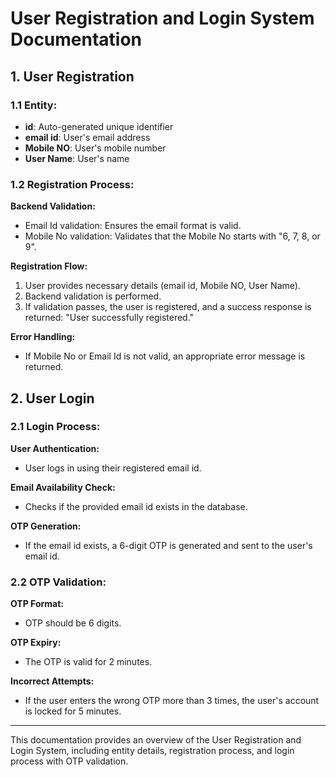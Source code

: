 # User Registration and Login System Documentation

## 1. User Registration

### 1.1 Entity:

- **id**: Auto-generated unique identifier
- **email id**: User's email address
- **Mobile NO**: User's mobile number
- **User Name**: User's name

### 1.2 Registration Process:

**Backend Validation:**

- Email Id validation: Ensures the email format is valid.
- Mobile No validation: Validates that the Mobile No starts with "6, 7, 8, or 9".

**Registration Flow:**

1. User provides necessary details (email id, Mobile NO, User Name).
2. Backend validation is performed.
3. If validation passes, the user is registered, and a success response is returned: "User successfully registered."

**Error Handling:**

- If Mobile No or Email Id is not valid, an appropriate error message is returned.

## 2. User Login

### 2.1 Login Process:

**User Authentication:**

- User logs in using their registered email id.

**Email Availability Check:**

- Checks if the provided email id exists in the database.

**OTP Generation:**

- If the email id exists, a 6-digit OTP is generated and sent to the user's email id.

### 2.2 OTP Validation:

**OTP Format:**

- OTP should be 6 digits.

**OTP Expiry:**

- The OTP is valid for 2 minutes.

**Incorrect Attempts:**

- If the user enters the wrong OTP more than 3 times, the user's account is locked for 5 minutes.

---

This documentation provides an overview of the User Registration and Login System, including entity details, registration process, and login process with OTP validation.
